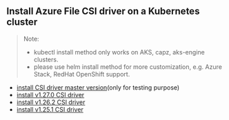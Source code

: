 ## Install Azure File CSI driver on a Kubernetes cluster
> Note:
>  - kubectl install method only works on AKS, capz, aks-engine clusters.
>  - please use helm install method for more customization, e.g. Azure Stack, RedHat OpenShift support.

 - [install CSI driver master version](./install-csi-driver-master.md)(only for testing purpose)
 - [install v1.27.0 CSI driver](./install-csi-driver-v1.27.0.md)
 - [install v1.26.2 CSI driver](./install-csi-driver-v1.26.2.md)
 - [install v1.25.1 CSI driver](./install-csi-driver-v1.25.1.md)
